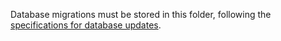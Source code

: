 Database migrations must be stored in this folder, following the [specifications for database updates](https://github.com/leandrosardi/my-ruby-deployer?tab=readme-ov-file#6-database-updates).